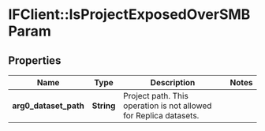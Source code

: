 # IFClient::IsProjectExposedOverSMBParam

## Properties
Name | Type | Description | Notes
------------ | ------------- | ------------- | -------------
**arg0_dataset_path** | **String** | Project path. This operation is not allowed for Replica datasets. | 



